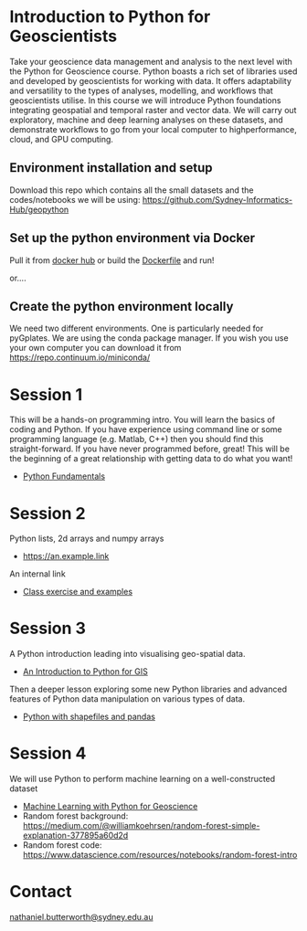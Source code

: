 # Introduction to Python for Geoscientists
Take your geoscience data management and analysis to the next level with the Python for Geoscience course. Python boasts a rich set of libraries used and developed by geoscientists for working with data. It offers adaptability and versatility to the types of analyses, modelling, and workflows that geoscientists utilise. In this course we will introduce Python foundations integrating geospatial and temporal raster and vector data. We will carry out exploratory, machine and deep learning analyses on these datasets, and demonstrate workflows to go from your local computer to highperformance, cloud, and GPU computing.

## Environment installation and setup

Download this repo which contains all the small datasets and the codes/notebooks we will be using: https://github.com/Sydney-Informatics-Hub/geopython


## Set up the python environment via Docker
Pull it from [docker hub](https://cloud.docker.com/u/nbutter/repository/docker/nbutter/pyforgeo) or build the [Dockerfile](Docker_details/Dockerfile) and run!

or....

## Create the python environment locally
We need two different environments. One is particularly needed for pyGplates. We are using the conda package manager. If you wish you use your own computer you can download it from https://repo.continuum.io/miniconda/ 



# Session 1
This will be a hands-on programming intro. You will learn the basics of coding and Python. If you have experience using command line or some programming language (e.g. Matlab, C++) then you should find this straight-forward. If you have never programmed before, great! This will be the beginning of a great relationship with getting data to do what you want!

* [Python Fundamentals ](Session1/exercise)

# Session 2

Python lists, 2d arrays and numpy arrays
 * https://an.example.link

An internal link
 * [Class exercise and examples ](Session2/exercise)

# Session 3


A Python introduction leading into visualising geo-spatial data.
* [An Introduction to Python for GIS](Session3/Intro_Python_Geo.ipynb)

Then a deeper lesson exploring some new Python libraries and advanced features of Python data manipulation on various types of data.
* [Python with shapefiles and pandas](Session3/PandasExamples.ipynb)


# Session 4


We will use Python to perform machine learning on a well-constructed dataset 
* [Machine Learning with Python for Geoscience](Session4/ML_Geo.ipynb)
* Random forest background: https://medium.com/@williamkoehrsen/random-forest-simple-explanation-377895a60d2d 
* Random forest code: https://www.datascience.com/resources/notebooks/random-forest-intro


# Contact
nathaniel.butterworth@sydney.edu.au

